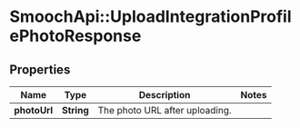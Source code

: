 # SmoochApi::UploadIntegrationProfilePhotoResponse

## Properties
Name | Type | Description | Notes
------------ | ------------- | ------------- | -------------
**photoUrl** | **String** | The photo URL after uploading. | 


